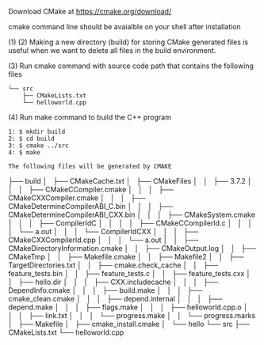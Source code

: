 Download CMake at https://cmake.org/download/

cmake command line should be avaialble on your shell after installation 

(1) (2) Making a new directory (build) for storing CMake generated files is useful when we want to delete all files in the build environment.

(3) Run cmake command with source code path that contains the following files    
```
└── src
    ├── CMakeLists.txt
    └── helloworld.cpp
```

(4) Run make command to build the C++ program

```
1: $ mkdir build 
2: $ cd build
3: $ cmake ../src
4: $ make
```

```
The following files will be generated by CMAKE
```

├── build
│   ├── CMakeCache.txt
│   ├── CMakeFiles
│   │   ├── 3.7.2
│   │   │   ├── CMakeCCompiler.cmake
│   │   │   ├── CMakeCXXCompiler.cmake
│   │   │   ├── CMakeDetermineCompilerABI_C.bin
│   │   │   ├── CMakeDetermineCompilerABI_CXX.bin
│   │   │   ├── CMakeSystem.cmake
│   │   │   ├── CompilerIdC
│   │   │   │   ├── CMakeCCompilerId.c
│   │   │   │   └── a.out
│   │   │   └── CompilerIdCXX
│   │   │       ├── CMakeCXXCompilerId.cpp
│   │   │       └── a.out
│   │   ├── CMakeDirectoryInformation.cmake
│   │   ├── CMakeOutput.log
│   │   ├── CMakeTmp
│   │   ├── Makefile.cmake
│   │   ├── Makefile2
│   │   ├── TargetDirectories.txt
│   │   ├── cmake.check_cache
│   │   ├── feature_tests.bin
│   │   ├── feature_tests.c
│   │   ├── feature_tests.cxx
│   │   ├── hello.dir
│   │   │   ├── CXX.includecache
│   │   │   ├── DependInfo.cmake
│   │   │   ├── build.make
│   │   │   ├── cmake_clean.cmake
│   │   │   ├── depend.internal
│   │   │   ├── depend.make
│   │   │   ├── flags.make
│   │   │   ├── helloworld.cpp.o
│   │   │   ├── link.txt
│   │   │   └── progress.make
│   │   └── progress.marks
│   ├── Makefile
│   ├── cmake_install.cmake
│   └── hello
└── src
    ├── CMakeLists.txt
    └── helloworld.cpp

```
